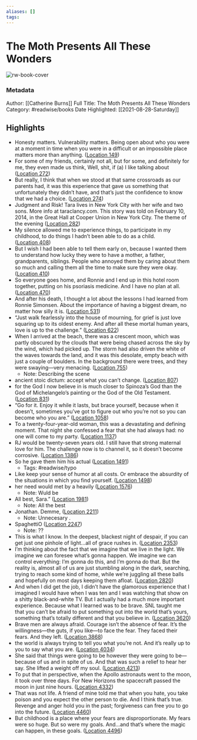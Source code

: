 ```yaml
---
aliases: []
tags:
---
```

# The Moth Presents All These Wonders

![rw-book-cover](https://images-na.ssl-images-amazon.com/images/I/51fq%2BTAnW2L._SL200_.jpg)
### Metadata
Author: [[Catherine Burns]]
Full Title: The Moth Presents All These Wonders
Category: #readwise/books
Date Highlighted: [[2021-08-28-Saturday]]

## Highlights
- Honesty matters. Vulnerability matters. Being open about who you were at a moment in time when you were in a difficult or an impossible place matters more than anything. ([Location 149](https://readwise.io/to_kindle?action=open&asin=B01HL1CE5E&location=149))
- For some of my friends, certainly not all, but for some, and definitely for me, they even made us think, Well, shit, if (a) I like talking about ([Location 272](https://readwise.io/to_kindle?action=open&asin=B01HL1CE5E&location=272))
- But really, I think that when we stood at that same crossroads as our parents had, it was this experience that gave us something that unfortunately they didn’t have, and that’s just the confidence to know that we had a choice. ([Location 274](https://readwise.io/to_kindle?action=open&asin=B01HL1CE5E&location=274))
- Judgment and Risk! Tara lives in New York City with her wife and two sons. More info at taraclancy.com. This story was told on February 10, 2014, in the Great Hall at Cooper Union in New York City. The theme of the evening ([Location 282](https://readwise.io/to_kindle?action=open&asin=B01HL1CE5E&location=282))
- My silence allowed me to experience things, to participate in my childhood, to do things I hadn’t been able to do as a child. ([Location 408](https://readwise.io/to_kindle?action=open&asin=B01HL1CE5E&location=408))
- But I wish I had been able to tell them early on, because I wanted them to understand how lucky they were to have a mother, a father, grandparents, siblings. People who annoyed them by caring about them so much and calling them all the time to make sure they were okay. ([Location 410](https://readwise.io/to_kindle?action=open&asin=B01HL1CE5E&location=410))
- So everyone goes home, and Ronnie and I end up in this hotel room together, putting on his psoriasis medicine. And I have no plan at all. ([Location 470](https://readwise.io/to_kindle?action=open&asin=B01HL1CE5E&location=470))
- And after his death, I thought a lot about the lessons I had learned from Ronnie Simonsen. About the importance of having a biggest dream, no matter how silly it is. ([Location 531](https://readwise.io/to_kindle?action=open&asin=B01HL1CE5E&location=531))
- “Just walk fearlessly into the house of mourning, for grief is just love squaring up to its oldest enemy. And after all these mortal human years, love is up to the challenge.” ([Location 622](https://readwise.io/to_kindle?action=open&asin=B01HL1CE5E&location=622))
- When I arrived at the beach, there was a crescent moon, which was partly obscured by the clouds that were being chased across the sky by the wind, which had picked up. The storm had also driven the white of the waves towards the land, and it was this desolate, empty beach with just a couple of boulders. In the background there were trees, and they were swaying—very menacing. ([Location 755](https://readwise.io/to_kindle?action=open&asin=B01HL1CE5E&location=755))
    - Note: Describing the scene
- ancient stoic dictum: accept what you can’t change. ([Location 807](https://readwise.io/to_kindle?action=open&asin=B01HL1CE5E&location=807))
- for the God I now believe in is much closer to Spinoza’s God than the God of Michelangelo’s painting or the God of the Old Testament. ([Location 831](https://readwise.io/to_kindle?action=open&asin=B01HL1CE5E&location=831))
- “Go for it. Enjoy it while it lasts, but brace yourself, because when it doesn’t, sometimes you’ve got to figure out who you’re not so you can become who you are.” ([Location 1058](https://readwise.io/to_kindle?action=open&asin=B01HL1CE5E&location=1058))
- To a twenty-four-year-old woman, this was a devastating and defining moment. That night she confessed a fear that she had always had: no one will come to my party. ([Location 1137](https://readwise.io/to_kindle?action=open&asin=B01HL1CE5E&location=1137))
- RJ would be twenty-seven years old. I still have that strong maternal love for him. The challenge now is to channel it, so it doesn’t become corrosive. ([Location 1386](https://readwise.io/to_kindle?action=open&asin=B01HL1CE5E&location=1386))
- So he gave them him his actual ([Location 1491](https://readwise.io/to_kindle?action=open&asin=B01HL1CE5E&location=1491))
    - Tags: #readwise/typo 
- Like keep your sense of humor at all costs. Or embrace the absurdity of the situations in which you find yourself. ([Location 1498](https://readwise.io/to_kindle?action=open&asin=B01HL1CE5E&location=1498))
- her need would met by a heavily ([Location 1576](https://readwise.io/to_kindle?action=open&asin=B01HL1CE5E&location=1576))
    - Note: Wuld be
- All best, Sara.” ([Location 1981](https://readwise.io/to_kindle?action=open&asin=B01HL1CE5E&location=1981))
    - Note: All the best
- Jonathan. Demme, ([Location 2211](https://readwise.io/to_kindle?action=open&asin=B01HL1CE5E&location=2211))
    - Note: Unnecesary .
- SpaghettiO ([Location 2247](https://readwise.io/to_kindle?action=open&asin=B01HL1CE5E&location=2247))
    - Note: ??
- This is what I know. In the deepest, blackest night of despair, if you can get just one pinhole of light…all of grace rushes in. ([Location 2353](https://readwise.io/to_kindle?action=open&asin=B01HL1CE5E&location=2353))
- I’m thinking about the fact that we imagine that we live in the light. We imagine we can foresee what’s gonna happen. We imagine we can control everything: I’m gonna do this, and I’m gonna do that. But the reality is, almost all of us are just stumbling along in the dark, searching, trying to reach some kind of home, while we’re juggling all these balls and hopefully on most days keeping them afloat. ([Location 2820](https://readwise.io/to_kindle?action=open&asin=B01HL1CE5E&location=2820))
- And when I did get the job, I didn’t have the glamorous experience that I imagined I would have when I was ten and I was watching that show on a shitty black-and-white TV. But I actually had a much more important experience. Because what I learned was to be brave. SNL taught me that you can’t be afraid to put something out into the world that’s yours, something that’s totally different and that you believe in. ([Location 3620](https://readwise.io/to_kindle?action=open&asin=B01HL1CE5E&location=3620))
- Brave men are always afraid. Courage isn’t the absence of fear. It’s the willingness—the guts, if you like—to face the fear. They faced their fears. And they left. ([Location 3868](https://readwise.io/to_kindle?action=open&asin=B01HL1CE5E&location=3868))
- the world is always trying to tell you what you’re not. And it’s really up to you to say what you are. ([Location 4034](https://readwise.io/to_kindle?action=open&asin=B01HL1CE5E&location=4034))
- She said that things were going to be however they were going to be—because of us and in spite of us. And that was such a relief to hear her say. She lifted a weight off my soul. ([Location 4213](https://readwise.io/to_kindle?action=open&asin=B01HL1CE5E&location=4213))
- To put that in perspective, when the Apollo astronauts went to the moon, it took over three days. For New Horizons the spacecraft passed the moon in just nine hours. ([Location 4332](https://readwise.io/to_kindle?action=open&asin=B01HL1CE5E&location=4332))
- That was not life. A friend of mine told me that when you hate, you take poison and you expect the other person to die. And I think that’s true. Revenge and anger hold you in the past; forgiveness can free you to go into the future. ([Location 4460](https://readwise.io/to_kindle?action=open&asin=B01HL1CE5E&location=4460))
- But childhood is a place where your fears are disproportionate. My fears were so huge. But so were my goals. And…and that’s where the magic can happen, in these goals. ([Location 4496](https://readwise.io/to_kindle?action=open&asin=B01HL1CE5E&location=4496))

